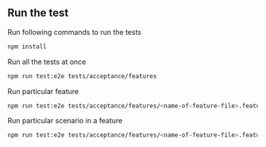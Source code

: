 ## Run the test
Run following commands to run the tests
```bash
npm install
```

Run all the tests at once
```bash
npm run test:e2e tests/acceptance/features
```

Run particular feature 
```bash
npm run test:e2e tests/acceptance/features/<name-of-feature-file>.feature
```

Run particular scenario in a feature
```bash
npm run test:e2e tests/acceptance/features/<name-of-feature-file>.feature:<scenario-line-number>
```
